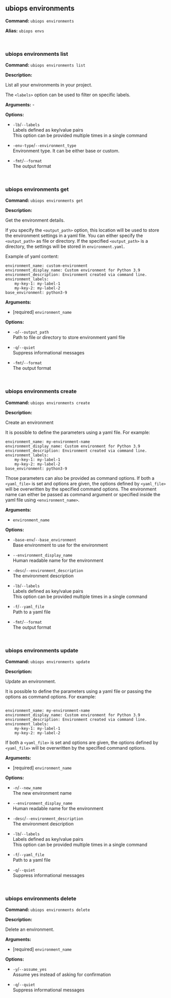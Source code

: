 ## ubiops environments

**Command:** `ubiops environments`

**Alias:** `ubiops envs`


<br/>

### ubiops environments list

**Command:** `ubiops environments list`

**Description:**

List all your environments in your project.

The `<labels>` option can be used to filter on specific labels.

**Arguments:** - 

**Options:**

- `-lb`/`--labels`<br/>Labels defined as key/value pairs<br/>This option can be provided multiple times in a single command

- `-env-type`/`--environment_type`<br/>Environment type. It can be either base or custom.

- `-fmt`/`--format`<br/>The output format


<br/>

### ubiops environments get

**Command:** `ubiops environments get`

**Description:**

Get the environment details.

If you specify the `<output_path>` option, this location will be used to store the
environment settings in a yaml file. You can either specify the `<output_path>` as
file or directory. If the specified `<output_path>` is a directory, the settings
will be stored in `environment.yaml`.


Example of yaml content:
```
environment_name: custom-environment
environment_display_name: Custom environment for Python 3.9
environment_description: Environment created via command line.
environment_labels:
    my-key-1: my-label-1
    my-key-2: my-label-2
base_environment: python3-9
```

**Arguments:**

- [required] `environment_name`



**Options:**

- `-o`/`--output_path`<br/>Path to file or directory to store environment yaml file

- `-q`/`--quiet`<br/>Suppress informational messages

- `-fmt`/`--format`<br/>The output format


<br/>

### ubiops environments create

**Command:** `ubiops environments create`

**Description:**

Create an environment


It is possible to define the parameters using a yaml file.
For example:
```
environment_name: my-environment-name
environment_display_name: Custom environment for Python 3.9
environment_description: Environment created via command line.
environment_labels:
    my-key-1: my-label-1
    my-key-2: my-label-2
base_environment: python3-9
```

Those parameters can also be provided as command options. If both a `<yaml_file>` is set and
options are given, the options defined by `<yaml_file>` will be overwritten by the specified command options.
The environment name can either be passed as command argument or specified inside the yaml file using
`<environment_name>`.

**Arguments:**

- `environment_name`



**Options:**

- `-base-env`/`--base_environment`<br/>Base environment to use for the environment

- `--environment_display_name`<br/>Human readable name for the environment

- `-desc`/`--environment_description`<br/>The environment description

- `-lb`/`--labels`<br/>Labels defined as key/value pairs<br/>This option can be provided multiple times in a single command

- `-f`/`--yaml_file`<br/>Path to a yaml file

- `-fmt`/`--format`<br/>The output format


<br/>

### ubiops environments update

**Command:** `ubiops environments update`

**Description:**

Update an environment.


It is possible to define the parameters using a yaml file or passing the options as command options.
For example:
```

environment_name: my-environment-name
environment_display_name: Custom environment for Python 3.9
environment_description: Environment created via command line.
environment_labels:
    my-key-1: my-label-1
    my-key-2: my-label-2
```

If both a `<yaml_file>` is set and options are given, the options defined by `<yaml_file>` will be overwritten by
the specified command options.

**Arguments:**

- [required] `environment_name`



**Options:**

- `-n`/`--new_name`<br/>The new environment name

- `--environment_display_name`<br/>Human readable name for the environment

- `-desc`/`--environment_description`<br/>The environment description

- `-lb`/`--labels`<br/>Labels defined as key/value pairs<br/>This option can be provided multiple times in a single command

- `-f`/`--yaml_file`<br/>Path to a yaml file

- `-q`/`--quiet`<br/>Suppress informational messages


<br/>

### ubiops environments delete

**Command:** `ubiops environments delete`

**Description:**

Delete an environment.

**Arguments:**

- [required] `environment_name`



**Options:**

- `-y`/`--assume_yes`<br/>Assume yes instead of asking for confirmation

- `-q`/`--quiet`<br/>Suppress informational messages


<br/>
